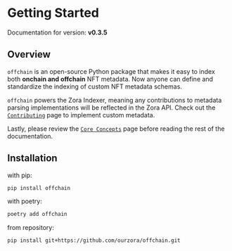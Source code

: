 # Getting Started

Documentation for version: **v0.3.5**

## Overview

`offchain` is an open-source Python package that makes it easy to index both **onchain and offchain** NFT metadata.
Now anyone can define and standardize the indexing of custom NFT metadata schemas.

`offchain` powers the Zora Indexer, meaning any contributions to metadata parsing implementations will be reflected in the Zora API.
Check out the [`Contributing`](./contributing/guidelines.md) page to implement custom metadata.

Lastly, please review the [`Core Concepts`](./concepts.md) page before reading the rest of the documentation.

## Installation

with pip:

```bash
pip install offchain
```

with poetry:

```bash
poetry add offchain
```

from repository:

```bash
pip install git+https://github.com/ourzora/offchain.git
```

<br/>
